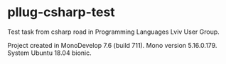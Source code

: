# pllug-csharp-test
Test task from csharp road in Programming Languages Lviv User Group.

Project created in MonoDevelop 7.6 (build 711).
Mono version 5.16.0.179.
System Ubuntu 18.04 bionic.
